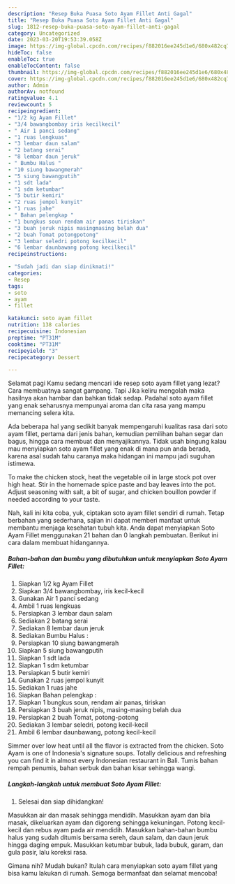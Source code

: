 ```yaml
---
description: "Resep Buka Puasa Soto Ayam Fillet Anti Gagal"
title: "Resep Buka Puasa Soto Ayam Fillet Anti Gagal"
slug: 1812-resep-buka-puasa-soto-ayam-fillet-anti-gagal
category: Uncategorized
date: 2023-03-20T19:53:39.058Z
image: https://img-global.cpcdn.com/recipes/f882016ee245d1e6/680x482cq70/soto-ayam-fillet-foto-resep-utama.jpg
hideToc: false
enableToc: true
enableTocContent: false
thumbnail: https://img-global.cpcdn.com/recipes/f882016ee245d1e6/680x482cq70/soto-ayam-fillet-foto-resep-utama.jpg
cover: https://img-global.cpcdn.com/recipes/f882016ee245d1e6/680x482cq70/soto-ayam-fillet-foto-resep-utama.jpg
author: Admin
authorAv: notfound
ratingvalue: 4.1
reviewcount: 5
recipeingredient:
- "1/2 kg Ayam Fillet"
- "3/4 bawangbombay iris kecilkecil"
- " Air 1 panci sedang"
- "1 ruas lengkuas"
- "3 lembar daun salam"
- "2 batang serai"
- "8 lembar daun jeruk"
- " Bumbu Halus "
- "10 siung bawangmerah"
- "5 siung bawangputih"
- "1 sdt lada"
- "1 sdm ketumbar"
- "5 butir kemiri"
- "2 ruas jempol kunyit"
- "1 ruas jahe"
- " Bahan pelengkap "
- "1 bungkus soun rendam air panas tiriskan"
- "3 buah jeruk nipis masingmasing belah dua"
- "2 buah Tomat potongpotong"
- "3 lembar seledri potong kecilkecil"
- "6 lembar daunbawang potong kecilkecil"
recipeinstructions:

- "Sudah jadi dan siap dinikmati!"
categories:
- Resep
tags:
- soto
- ayam
- fillet

katakunci: soto ayam fillet 
nutrition: 138 calories
recipecuisine: Indonesian
preptime: "PT31M"
cooktime: "PT31M"
recipeyield: "3"
recipecategory: Dessert

---
```



Selamat pagi Kamu sedang mencari ide resep soto ayam fillet yang lezat? Cara membuatnya sangat gampang. Tapi Jika keliru mengolah maka hasilnya akan hambar dan bahkan tidak sedap. Padahal soto ayam fillet yang enak seharusnya mempunyai aroma dan cita rasa yang mampu memancing selera kita.


Ada beberapa hal yang sedikit banyak mempengaruhi kualitas rasa dari soto ayam fillet, pertama dari jenis bahan, kemudian pemilihan bahan segar dan bagus, hingga cara membuat dan menyajikannya. Tidak usah bingung kalau mau menyiapkan soto ayam fillet yang enak di mana pun anda berada, karena asal sudah tahu caranya maka hidangan ini mampu jadi suguhan istimewa.

To make the chicken stock, heat the vegetable oil in large stock pot over high heat. Stir in the homemade spice paste and bay leaves into the pot. Adjust seasoning with salt, a bit of sugar, and chicken bouillon powder if needed according to your taste.


Nah, kali ini kita coba, yuk, ciptakan soto ayam fillet sendiri di rumah. Tetap berbahan yang sederhana, sajian ini dapat memberi manfaat untuk membantu menjaga kesehatan tubuh kita. Anda dapat menyiapkan Soto Ayam Fillet menggunakan 21 bahan dan 0 langkah pembuatan. Berikut ini cara dalam membuat hidangannya.

<!--inarticleads1-->

##### Bahan-bahan dan bumbu yang dibutuhkan untuk menyiapkan Soto Ayam Fillet:

1. Siapkan 1/2 kg Ayam Fillet
1. Siapkan 3/4 bawangbombay, iris kecil-kecil
1. Gunakan  Air 1 panci sedang
1. Ambil 1 ruas lengkuas
1. Persiapkan 3 lembar daun salam
1. Sediakan 2 batang serai
1. Sediakan 8 lembar daun jeruk
1. Sediakan  Bumbu Halus :
1. Persiapkan 10 siung bawangmerah
1. Siapkan 5 siung bawangputih
1. Siapkan 1 sdt lada
1. Siapkan 1 sdm ketumbar
1. Persiapkan 5 butir kemiri
1. Gunakan 2 ruas jempol kunyit
1. Sediakan 1 ruas jahe
1. Siapkan  Bahan pelengkap :
1. Siapkan 1 bungkus soun, rendam air panas, tiriskan
1. Persiapkan 3 buah jeruk nipis, masing-masing belah dua
1. Persiapkan 2 buah Tomat, potong-potong
1. Sediakan 3 lembar seledri, potong kecil-kecil
1. Ambil 6 lembar daunbawang, potong kecil-kecil


Simmer over low heat until all the flavor is extracted from the chicken. Soto Ayam is one of Indonesia&#39;s signature soups. Totally delicious and refreshing you can find it in almost every Indonesian restaurant in Bali. Tumis bahan rempah penumis, bahan serbuk dan bahan kisar sehingga wangi. 

<!--inarticleads2-->

##### Langkah-langkah untuk membuat Soto Ayam Fillet:


1. Selesai dan siap dihidangkan!

Masukkan air dan masak sehingga mendidih. Masukkan ayam dan bila masak, dikeluarkan ayam dan digoreng sehingga kekuningan. Potong kecil-kecil dan rebus ayam pada air mendidih. Masukkan bahan-bahan bumbu halus yang sudah ditumis bersama sereh, daun salam, dan daun jeruk hingga daging empuk. Masukkan ketumbar bubuk, lada bubuk, garam, dan gula pasir, lalu koreksi rasa. 

Gimana nih? Mudah bukan? Itulah cara menyiapkan soto ayam fillet yang bisa kamu lakukan di rumah. Semoga bermanfaat dan selamat mencoba!
